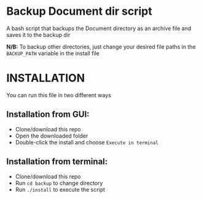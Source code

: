 # Backup Document dir script

A bash script that backups the Document directory as an archive file and saves it to the backup dir
    
**N/B:** To backup other directories, just change your desired file paths in the `BACKUP_PATH` variable in the install file

# INSTALLATION

You can run this file in two different ways

## Installation from GUI:

- Clone/download this repo
- Open the downloaded folder
- Double-click the install and choose `Execute in terminal`

## Installation from terminal:

- Clone/download this repo
- Run `cd backup` to change directory
- Run `./install` to execute the script